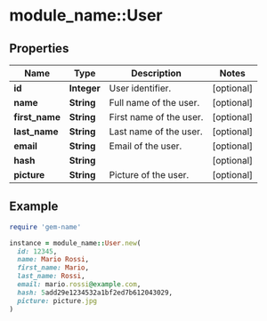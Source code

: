 # module_name::User

## Properties

| Name | Type | Description | Notes |
| ---- | ---- | ----------- | ----- |
| **id** | **Integer** | User identifier. | [optional] |
| **name** | **String** | Full name of the user. | [optional] |
| **first_name** | **String** | First name of the user. | [optional] |
| **last_name** | **String** | Last name of the user. | [optional] |
| **email** | **String** | Email of the user. | [optional] |
| **hash** | **String** |  | [optional] |
| **picture** | **String** | Picture of the user. | [optional] |

## Example

```ruby
require 'gem-name'

instance = module_name::User.new(
  id: 12345,
  name: Mario Rossi,
  first_name: Mario,
  last_name: Rossi,
  email: mario.rossi@example.com,
  hash: 5add29e1234532a1bf2ed7b612043029,
  picture: picture.jpg
)
```

